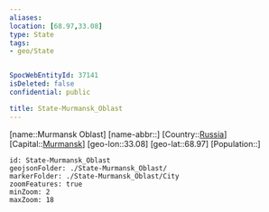 ```yaml
---
aliases: 
location: [68.97,33.08]
type: State
tags:
- geo/State


SpocWebEntityId: 37141
isDeleted: false
confidential: public

title: State-Murmansk_Oblast
---
```

[name::Murmansk Oblast]
[name-abbr::]
[Country::[Russia](geo/Continent/Europe/Russia.md)]
[Capital::[Murmansk](geo/Continent/Europe/Russia/City/Murmansk.md)]
[geo-lon::33.08]
[geo-lat::68.97]
[Population::]



```leaflet
id: State-Murmansk_Oblast
geojsonFolder: ./State-Murmansk_Oblast/
markerFolder: ./State-Murmansk_Oblast/City
zoomFeatures: true 
minZoom: 2 
maxZoom: 18
```



